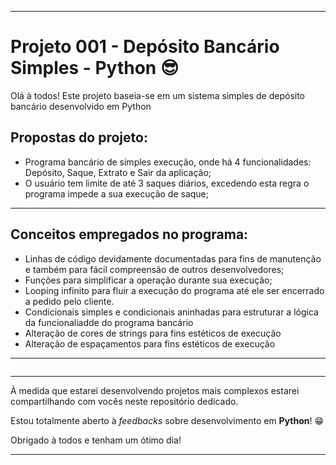 <hr>
<h1>Projeto 001 - Depósito Bancário Simples - Python &#x1F60E;</h1>
<p>Olá à todos! Este projeto baseia-se em um sistema simples de depósito bancário desenvolvido em Python</p>
<h2>Propostas do projeto:</h2>
<ul>
    <li>Programa bancário de simples execução, onde há 4 funcionalidades: Depósito, Saque, Extrato e Sair da aplicação;</li>
    <li>O usuário tem limite de até 3 saques diários, excedendo esta regra o programa impede a sua execução de saque;</li>
</ul>
<hr>
<h2>Conceitos empregados no programa:</h2>
<ul>
    <li>Linhas de código devidamente documentadas para fins de manutenção e também para fácil compreensão de outros desenvolvedores;</li>
    <li>Funções para simplificar a operação durante sua execução;</li>
    <li>Looping infinito para fluir a execução do programa até ele ser encerrado a pedido pelo cliente.</li>
    <li>Condicionais simples e condicionais aninhadas para estruturar a lógica da funcionaliadde do programa bancário</li>
    <li>Alteração de cores de strings para fins estéticos de execução</li>
    <li>Alteração de espaçamentos para fins estéticos de execução</li>
</ul>
<hr>
<img src="">
<hr>
<p>À medida que estarei desenvolvendo projetos mais complexos estarei compartilhando com vocês neste repositório dedicado.</p>
<p>Estou totalmente aberto à <em>feedbacks</em> sobre desenvolvimento em <strong>Python</strong>! &#x1F601;</p>
<p>Obrigado à todos e tenham um ótimo dia!</p>
<hr>
